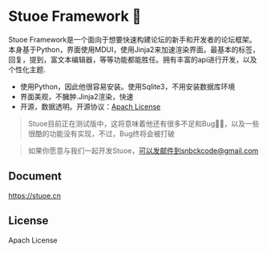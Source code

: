 # Stuoe Framework 🍦

Stuoe Framework是一个面向于想要快速构建论坛的新手和开发者的论坛框架。本身基于Python，界面使用MDUI，使用Jinja2来加速渲染界面。最基本的标签，回复，提到，富文本编辑器，等等功能都能胜任。拥有丰富的api进行开发，以及个性化主题.

* 使用Python，因此他很容易安装。使用Sqlite3，不用安装数据库环境
* 界面美观，不臃肿.Jinja2渲染，快速
* 开源，数据透明。开源协议：[Apach License](http://www.apache.org/licenses/)


> Stuoe目前正在测试版中，这将意味着他还有很多不足和Bug🐛🐞，以及一些很酷的功能没有实现，不过，Bug终将会被打破

>如果你愿意与我们一起开发Stuoe，可以发邮件到snbckcode@gmail.com

## Document
https://stuoe.cn

## License

Apach License


